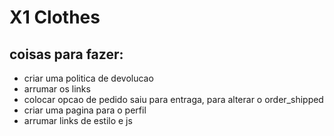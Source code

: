 # X1 Clothes

## coisas para fazer:
 - criar uma politica de devolucao  
 - arrumar os links
 - colocar opcao de pedido saiu para entraga, para alterar o order_shipped
 - criar uma pagina para o perfil
 - arrumar links de estilo e js